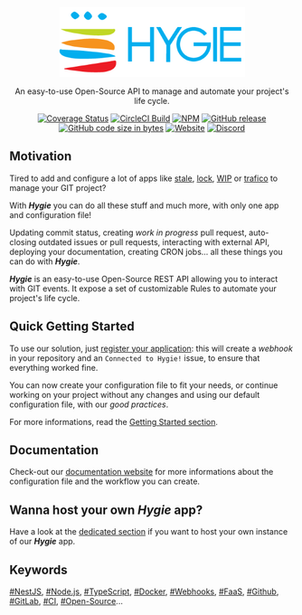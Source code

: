 <p align="center">
  <a href="https://zenika-open-source.github.io/hygie" target="blank"><img src="public/hygie/hygie-horizontal-medium.png" alt="Hygie Logo" /></a>
</p>
<p align="center">
    An easy-to-use Open-Source API to manage and automate your project's life cycle.
</p>
<p align="center">
    <a href="https://coveralls.io/github/zenika-open-source/hygie?branch=master" target="blank"><img src="https://coveralls.io/repos/github/zenika-open-source/hygie/badge.svg?branch=master" alt="Coverage Status" /></a>
    <a href="https://circleci.com/gh/zenika-open-source/hygie" target="blank"><img src="https://img.shields.io/circleci/project/github/zenika-open-source/hygie/master.svg" alt="CircleCI Build" /></a>
    <a href="https://www.npmjs.com/package/@dxdeveloperexperience/hygie" target="blank"><img src="https://img.shields.io/npm/v/@dxdeveloperexperience/hygie.svg" alt="NPM" /></a>
    <a href="https://github.com/zenika-open-source/hygie/releases" target="blank"><img src="https://img.shields.io/github/release/zenika-open-source/hygie.svg" alt="GitHub release" /></a>
    <a href="#" target="blank"><img src="https://img.shields.io/github/languages/code-size/zenika-open-source/hygie.svg" alt="GitHub code size in bytes" /></a>
    <a href="https://zenika-open-source.github.io/hygie/" target="blank"><img src="https://img.shields.io/website/https/zenika-open-source.github.io/hygie.svg" alt="Website" /></a>
    <a href="https://discord.gg/w5AE8vS" target="blank"><img src="https://img.shields.io/badge/discord-online-brightgreen.svg" alt="Discord" /></a>
</p>

## Motivation

Tired to add and configure a lot of apps like [stale](https://github.com/marketplace/stale), [lock](https://github.com/apps/lock), [WIP](https://github.com/marketplace/wip) or [trafico](https://github.com/marketplace/trafico-pull-request-labeler) to manage your GIT project?

With **_Hygie_** you can do all these stuff and much more, with only one app and configuration file!

Updating commit status, creating _work in progress_ pull request, auto-closing outdated issues or pull requests, interacting with external API, deploying your documentation, creating CRON jobs... all these things you can do with **_Hygie_**.

**_Hygie_** is an easy-to-use Open-Source REST API allowing you to interact with GIT events. It expose a set of customizable Rules to automate your project's life cycle.

## Quick Getting Started

To use our solution, just [register your application](https://zenika-open-source.github.io/hygie/guide/registerToken.html): this will create a _webhook_ in your repository and an `Connected to Hygie!` issue, to ensure that everything worked fine.

You can now create your configuration file to fit your needs, or continue working on your project without any changes and using our default configuration file, with our _good practices_.

For more informations, read the [Getting Started section](https://zenika-open-source.github.io/hygie/guide/gettingStarted.html).

## Documentation

Check-out our [documentation website](https://zenika-open-source.github.io/hygie/) for more informations about the configuration file and the workflow you can create.

## Wanna host your own _Hygie_ app?

Have a look at the [dedicated section](https://zenika-open-source.github.io/hygie/guide/selfHosted.html) if you want to host your own instance of our **_Hygie_** app.

## Keywords

[#NestJS](), [#Node.js](), [#TypeScript](), [#Docker](), [#Webhooks](), [#FaaS](), [#Github](), [#GitLab](), [#CI](), [#Open-Source]()...
